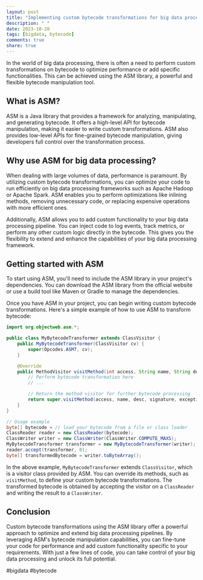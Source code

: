 ```yaml
---
layout: post
title: "Implementing custom bytecode transformations for big data processing using ASM Library"
description: " "
date: 2023-10-20
tags: [bigdata, bytecode]
comments: true
share: true
---
```


In the world of big data processing, there is often a need to perform custom transformations on bytecode to optimize performance or add specific functionalities. This can be achieved using the ASM library, a powerful and flexible bytecode manipulation tool.

## What is ASM?

ASM is a Java library that provides a framework for analyzing, manipulating, and generating bytecode. It offers a high-level API for bytecode manipulation, making it easier to write custom transformations. ASM also provides low-level APIs for fine-grained bytecode manipulation, giving developers full control over the transformation process.

## Why use ASM for big data processing?

When dealing with large volumes of data, performance is paramount. By utilizing custom bytecode transformations, you can optimize your code to run efficiently on big data processing frameworks such as Apache Hadoop or Apache Spark. ASM enables you to perform optimizations like inlining methods, removing unnecessary code, or replacing expensive operations with more efficient ones.

Additionally, ASM allows you to add custom functionality to your big data processing pipeline. You can inject code to log events, track metrics, or perform any other custom logic directly in the bytecode. This gives you the flexibility to extend and enhance the capabilities of your big data processing framework.

## Getting started with ASM

To start using ASM, you'll need to include the ASM library in your project's dependencies. You can download the ASM library from the official website or use a build tool like Maven or Gradle to manage the dependencies.

Once you have ASM in your project, you can begin writing custom bytecode transformations. Here's a simple example of how to use ASM to transform bytecode:

```java
import org.objectweb.asm.*;

public class MyBytecodeTransformer extends ClassVisitor {
    public MyBytecodeTransformer(ClassVisitor cv) {
        super(Opcodes.ASM7, cv);
    }

    @Override
    public MethodVisitor visitMethod(int access, String name, String desc, String signature, String[] exceptions) {
        // Perform bytecode transformation here
        // ...

        // Return the method visitor for further bytecode processing
        return super.visitMethod(access, name, desc, signature, exceptions);
    }
}

// Usage example
byte[] bytecode = // load your bytecode from a file or class loader
ClassReader reader = new ClassReader(bytecode);
ClassWriter writer = new ClassWriter(ClassWriter.COMPUTE_MAXS);
MyBytecodeTransformer transformer = new MyBytecodeTransformer(writer);
reader.accept(transformer, 0);
byte[] transformedBytecode = writer.toByteArray();
```

In the above example, `MyBytecodeTransformer` extends `ClassVisitor`, which is a visitor class provided by ASM. You can override its methods, such as `visitMethod`, to define your custom bytecode transformations. The transformed bytecode is obtained by accepting the visitor on a `ClassReader` and writing the result to a `ClassWriter`.

## Conclusion

Custom bytecode transformations using the ASM library offer a powerful approach to optimize and extend big data processing pipelines. By leveraging ASM's bytecode manipulation capabilities, you can fine-tune your code for performance and add custom functionality specific to your requirements. With just a few lines of code, you can take control of your big data processing and unlock its full potential.

\#bigdata #bytecode